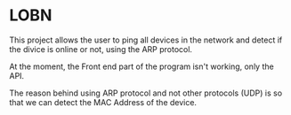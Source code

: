 # LOBN

This project allows the user to ping all devices in the network and detect if the divice is online or not, using the ARP protocol.

At the moment, the Front end part of the program isn't working, only the API.

The reason behind using ARP protocol and not other protocols (UDP) is so that we can detect the MAC Address of the device.
